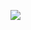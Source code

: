 ![](http://upload-images.jianshu.io/upload_images/1229762-bca861b9e236da9c.png?imageMogr2/auto-orient/strip%7CimageView2/2/w/1240)
